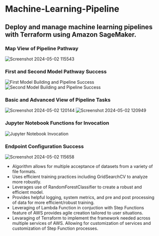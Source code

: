 # Machine-Learning-Pipeline
## Deploy and manage machine learning pipelines with Terraform using Amazon SageMaker.
### Map View of Pipeline Pathway
![Screenshot 2024-05-02 115543](https://github.com/Daazd/Machine-Learning-Pipeline-SageMaker/assets/148648249/d13e689a-f732-48c6-836d-405e8259f04e)

### First and Second Model Pathway Success
![First Model Building and Pipeline Success](https://github.com/Daazd/Machine-Learning-Pipeline-SageMaker/assets/148648249/2fb5b628-74ae-4afd-b207-456251596d70)
![Second Model Building and Pipeline Success](https://github.com/Daazd/Machine-Learning-Pipeline-SageMaker/assets/148648249/b6552d44-6661-4e34-9b9d-f1a6fb7a9e88)

### Basic and Advanced View of Pipeline Tasks
![Screenshot 2024-05-02 120144](https://github.com/Daazd/Machine-Learning-Pipeline-SageMaker/assets/148648249/5fb85a62-1e77-4d24-aaba-f94962a2ebe3)
![Screenshot 2024-05-02 120949](https://github.com/Daazd/Machine-Learning-Pipeline-SageMaker/assets/148648249/9eb039ed-6675-4075-b98a-4b3a161dfbfc)

### Jupyter Notebook Functions for Invocation
![Jupyter Notebook Invocation](https://github.com/Daazd/Machine-Learning-Pipeline-SageMaker/assets/148648249/7d419d59-f6c2-47cf-a90c-97a11f6c7e0f)

### Endpoint Configuration Success
![Screenshot 2024-05-02 115658](https://github.com/Daazd/Machine-Learning-Pipeline-SageMaker/assets/148648249/69eae33a-b7fc-4913-871f-494141f3b543)

- Algorithm allows for multiple acceptance of datasets from a variety of file formats.
- Uses efficient training practices including GridSearchCV to analyze more robustly.
- Leverages use of RandomForestClassifier to create a robust and efficient model.
- Provides helpful logging, system metrics, and pre and post processing of data for more efficient/robust training.
- Leveraging of Lambda Function in conjuction with Step Functions feature of AWS provides agile creation tailored to user situations.
- Levaraging of Terraform to implement the framework needed across multiple services of AWS. Allowing for customization of services and customization of Step Function processes.
